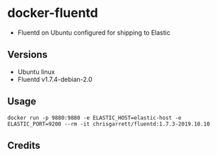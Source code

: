 # docker-fluentd

* Fluentd on Ubuntu configured for shipping to Elastic

## Versions
- Ubuntu linux
- Fluentd v1.7.4-debian-2.0

## Usage

`docker run -p 9880:9880 -e ELASTIC_HOST=elastic-host -e ELASTIC_PORT=9200 --rm -it chrisgarrett/fluentd:1.7.3-2019.10.10`


## Credits
